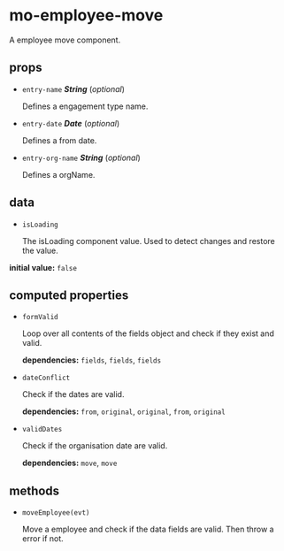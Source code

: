 # mo-employee-move 

A employee move component. 

## props 

- `entry-name` ***String*** (*optional*) 

  Defines a engagement type name. 

- `entry-date` ***Date*** (*optional*) 

  Defines a from date. 

- `entry-org-name` ***String*** (*optional*) 

  Defines a orgName. 

## data 

- `isLoading` 

  The isLoading component value.
  Used to detect changes and restore the value. 

**initial value:** `false` 

## computed properties 

- `formValid` 

  Loop over all contents of the fields object and check if they exist and valid. 

   **dependencies:** `fields`, `fields`, `fields` 

- `dateConflict` 

  Check if the dates are valid. 

   **dependencies:** `from`, `original`, `original`, `from`, `original` 

- `validDates` 

  Check if the organisation date are valid. 

   **dependencies:** `move`, `move` 


## methods 

- `moveEmployee(evt)` 

  Move a employee and check if the data fields are valid.
  Then throw a error if not. 

